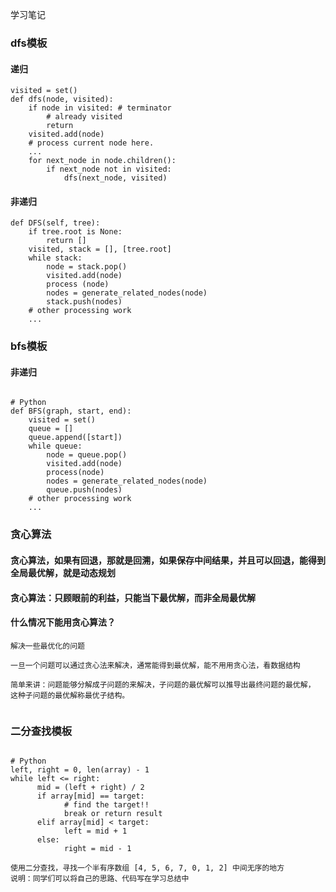学习笔记

### dfs模板
#### 递归
```
visited = set() 
def dfs(node, visited):
    if node in visited: # terminator
    	# already visited 
    	return 
	visited.add(node) 
	# process current node here. 
	...
	for next_node in node.children(): 
		if next_node not in visited: 
			dfs(next_node, visited)

```
#### 非递归
```
def DFS(self, tree): 
	if tree.root is None: 
		return [] 
	visited, stack = [], [tree.root]
	while stack: 
		node = stack.pop() 
		visited.add(node)
		process (node) 
		nodes = generate_related_nodes(node) 
		stack.push(nodes) 
	# other processing work 
	...
```

### bfs模板
#### 非递归
```

# Python
def BFS(graph, start, end):
    visited = set()
	queue = [] 
	queue.append([start]) 
	while queue: 
		node = queue.pop() 
		visited.add(node)
		process(node) 
		nodes = generate_related_nodes(node) 
		queue.push(nodes)
	# other processing work 
	...

```

### 贪心算法
#### 贪心算法，如果有回退，那就是回溯，如果保存中间结果，并且可以回退，能得到全局最优解，就是动态规划
#### 贪心算法：只顾眼前的利益，只能当下最优解，而非全局最优解
#### 什么情况下能用贪心算法？
```
解决一些最优化的问题

一旦一个问题可以通过贪心法来解决，通常能得到最优解，能不用用贪心法，看数据结构

简单来讲：问题能够分解成子问题的来解决，子问题的最优解可以推导出最终问题的最优解，
这种子问题的最优解称最优子结构。


```

### 二分查找模板
```

# Python
left, right = 0, len(array) - 1 
while left <= right: 
	  mid = (left + right) / 2 
	  if array[mid] == target: 
		    # find the target!! 
		    break or return result 
	  elif array[mid] < target: 
		    left = mid + 1 
	  else: 
		    right = mid - 1

使用二分查找，寻找一个半有序数组 [4, 5, 6, 7, 0, 1, 2] 中间无序的地方
说明：同学们可以将自己的思路、代码写在学习总结中
```